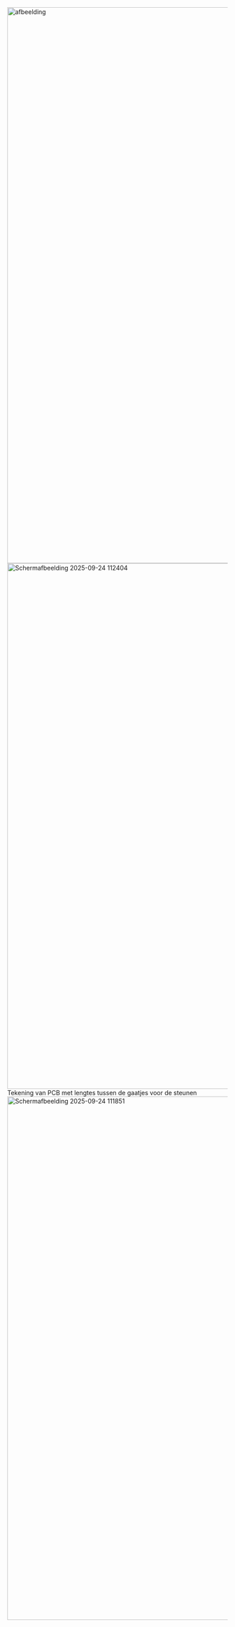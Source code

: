<img width="1913" height="1268" alt="afbeelding" src="https://github.com/user-attachments/assets/d991ecc1-5112-429c-93e0-ebf439aa0483" />
<img width="1601" height="1199" alt="Schermafbeelding 2025-09-24 112404" src="https://github.com/user-attachments/assets/4e5ce71f-36ae-435f-b746-544680052d7d" />
Tekening van PCB met lengtes tussen de gaatjes voor de steunen
<img width="1592" height="1194" alt="Schermafbeelding 2025-09-24 111851" src="https://github.com/user-attachments/assets/8c0d7884-ce51-46c9-bdc8-6f6371e43948" />
